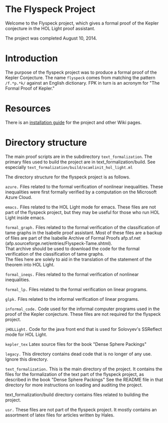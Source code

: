 # The Flyspeck Project

Welcome to the Flyspeck project, which gives a formal proof of the Kepler conjecture
in the HOL Light proof assistant.

The project was completed August 10, 2014.

# Introduction

The purpose of the flyspeck project was to produce a formal proof of the Kepler Conjecture. The name `flyspeck` comes from matching the pattern `/f.*p.*k/` against an English dictionary. FPK in turn is an acronym for "The Formal Proof of Kepler."

# Resources

There is an [installation guide](https://github.com/flyspeck/flyspeck/wiki/Installation%20Guide) for the project and other Wiki pages.

# Directory structure 

The main proof scripts are in the subdirectory `text_formalization`.
The primary files used to build the project are in text_formalization/build.
See especially `text_formalization/build/ocamlinit_hol_light.ml`

The directory structure for the flyspeck project is as follows.

`azure.`
 Files related to the formal verification of nonlinear inequalities.
 These inequalities were first formally verified by a computation on the Microsoft Azure Cloud.

`emacs.`
  Files related to the HOL Light mode for emacs.
  These files are not part of the flyspeck project, but they may be useful for those who run HOL Light inside emacs.

`formal_graph.`
  Files related to the formal verification of the classification of tame graphs in
  the Isabelle proof assistant.  Most of these files are a backup of files are part of the
  Isabelle Archive of Formal Proofs 
  afp.sf.net (afp.sourceforge.net/entries/Flyspeck-Tame.shtml).  
  That archive should be used to download
  the code for the formal verification of the classification  of tame graphs.  
  The files here are solely to aid in 
  the translation of the statement of the theorem into HOL Light.

`formal_ineqs.`
  Files related to the formal verification of nonlinear inequalities.

`formal_lp.`
  Files related to the formal verification on linear programs.

`glpk.`
  Files related to the informal verification of linear programs.  

`informal_code.`
  Code used for the informal computer programs used in the proof of the Kepler conjecture.
  These files are not required for the flyspeck project.
  
`jHOLLight.`
  Code for the java front end that is used for Solovyev's SSReflect mode for HOL Light.

`kepler_tex`
  Latex source files for the book "Dense Sphere Packings"

`legacy.`
  This directory contains dead code that is no longer of any use. Ignore this directory.

`text_formalization.`
  This is the main directory of the project. It contains the files for the formalization of the
  text part of the flyspeck project, as described in the book "Dense Sphere Packings"
  See the README file in that directory 
  for more instructions on loading and auditing the project.

  text_formalization/build directory contains files related to building the project.

`usr.`
  These files are not part of the flyspeck project.
  It mostly contains an assortment of latex files for articles written by Hales.
  
